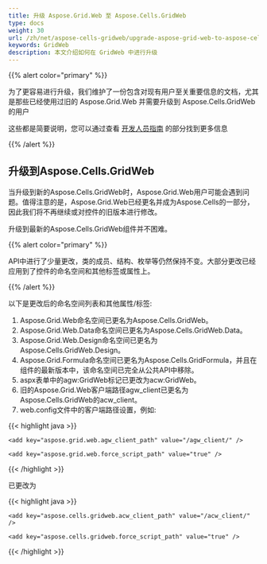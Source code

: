 ```yaml
---
title: 升级 Aspose.Grid.Web 至 Aspose.Cells.GridWeb
type: docs
weight: 30
url: /zh/net/aspose-cells-gridweb/upgrade-aspose-grid-web-to-aspose-cells-gridweb/
keywords: GridWeb 
description: 本文介绍如何在 GridWeb 中进行升级
---
```


{{% alert color="primary" %}}

为了更容易进行升级，我们维护了一份包含对现有用户至关重要信息的文档，尤其是那些已经使用过旧的 Aspose.Grid.Web 并需要升级到 Aspose.Cells.GridWeb 的用户

这些都是简要说明，您可以通过查看 [开发人员指南](/cells/zh/net/aspose-cells-gridweb/developer-guide/) 的部分找到更多信息

{{% /alert %}}

## **升级到Aspose.Cells.GridWeb**

当升级到新的Aspose.Cells.GridWeb时，Aspose.Grid.Web用户可能会遇到问题。值得注意的是，Aspose.Grid.Web已经更名并成为Aspose.Cells的一部分，因此我们将不再继续或对控件的旧版本进行修改。 

升级到最新的Aspose.Cells.GridWeb组件并不困难。

{{% alert color="primary" %}}

API中进行了少量更改，类的成员、结构、枚举等仍然保持不变。大部分更改已经应用到了控件的命名空间和其他标签或属性上。

{{% /alert %}}

以下是更改后的命名空间列表和其他属性/标签:

1. Aspose.Grid.Web命名空间已更名为Aspose.Cells.GridWeb。
1. Aspose.Grid.Web.Data命名空间已更名为Aspose.Cells.GridWeb.Data。
1. Aspose.Grid.Web.Design命名空间已更名为Aspose.Cells.GridWeb.Design。
1. Aspose.Grid.Formula命名空间已更名为Aspose.Cells.GridFormula，并且在组件的最新版本中，该命名空间已完全从公共API中移除。
1. aspx表单中的agw:GridWeb标记已更改为acw:GridWeb。
1. 旧的Aspose.Grid.Web客户端路径agw_client已更名为Aspose.Cells.GridWeb的acw_client。
1. web.config文件中的客户端路径设置，例如: 

{{< highlight java >}}

 <appSettings> 

    <add key="aspose.grid.web.agw_client_path" value="/agw_client/" />

    <add key="aspose.grid.web.force_script_path" value="true" />

</appSettings>



{{< /highlight >}}

已更改为 

{{< highlight java >}}

 <appSettings>

    <add key="aspose.cells.gridweb.acw_client_path" value="/acw_client/" />

    <add key="aspose.cells.gridweb.force_script_path" value="true" />

</appSettings>



{{< /highlight >}}
